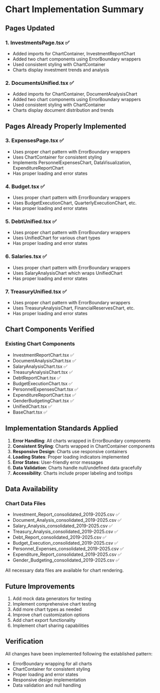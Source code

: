 # Chart Implementation Summary

## Pages Updated

### 1. InvestmentsPage.tsx ✅
- Added imports for ChartContainer, InvestmentReportChart
- Added two chart components using ErrorBoundary wrappers
- Used consistent styling with ChartContainer
- Charts display investment trends and analysis

### 2. DocumentsUnified.tsx ✅
- Added imports for ChartContainer, DocumentAnalysisChart
- Added two chart components using ErrorBoundary wrappers
- Used consistent styling with ChartContainer
- Charts display document distribution and trends

## Pages Already Properly Implemented

### 3. ExpensesPage.tsx ✅
- Uses proper chart pattern with ErrorBoundary wrappers
- Uses ChartContainer for consistent styling
- Implements PersonnelExpensesChart, DataVisualization, ExpenditureReportChart
- Has proper loading and error states

### 4. Budget.tsx ✅
- Uses proper chart pattern with ErrorBoundary wrappers
- Uses BudgetExecutionChart, QuarterlyExecutionChart, etc.
- Has proper loading and error states

### 5. DebtUnified.tsx ✅
- Uses proper chart pattern with ErrorBoundary wrappers
- Uses UnifiedChart for various chart types
- Has proper loading and error states

### 6. Salaries.tsx ✅
- Uses proper chart pattern with ErrorBoundary wrappers
- Uses SalaryAnalysisChart which wraps UnifiedChart
- Has proper loading and error states

### 7. TreasuryUnified.tsx ✅
- Uses proper chart pattern with ErrorBoundary wrappers
- Uses TreasuryAnalysisChart, FinancialReservesChart, etc.
- Has proper loading and error states

## Chart Components Verified

### Existing Chart Components
- InvestmentReportChart.tsx ✅
- DocumentAnalysisChart.tsx ✅
- SalaryAnalysisChart.tsx ✅
- TreasuryAnalysisChart.tsx ✅
- DebtReportChart.tsx ✅
- BudgetExecutionChart.tsx ✅
- PersonnelExpensesChart.tsx ✅
- ExpenditureReportChart.tsx ✅
- GenderBudgetingChart.tsx ✅
- UnifiedChart.tsx ✅
- BaseChart.tsx ✅

## Implementation Standards Applied

1. **Error Handling**: All charts wrapped in ErrorBoundary components
2. **Consistent Styling**: Charts wrapped in ChartContainer components
3. **Responsive Design**: Charts use responsive containers
4. **Loading States**: Proper loading indicators implemented
5. **Error States**: User-friendly error messages
6. **Data Validation**: Charts handle null/undefined data gracefully
7. **Accessibility**: Charts include proper labeling and tooltips

## Data Availability

### Chart Data Files
- Investment_Report_consolidated_2019-2025.csv ✅
- Document_Analysis_consolidated_2019-2025.csv ✅
- Salary_Analysis_consolidated_2019-2025.csv ✅
- Treasury_Analysis_consolidated_2019-2025.csv ✅
- Debt_Report_consolidated_2019-2025.csv ✅
- Budget_Execution_consolidated_2019-2025.csv ✅
- Personnel_Expenses_consolidated_2019-2025.csv ✅
- Expenditure_Report_consolidated_2019-2025.csv ✅
- Gender_Budgeting_consolidated_2019-2025.csv ✅

All necessary data files are available for chart rendering.

## Future Improvements

1. Add mock data generators for testing
2. Implement comprehensive chart testing
3. Add more chart types as needed
4. Improve chart customization options
5. Add chart export functionality
6. Implement chart sharing capabilities

## Verification

All changes have been implemented following the established pattern:
- ErrorBoundary wrapping for all charts
- ChartContainer for consistent styling
- Proper loading and error states
- Responsive design implementation
- Data validation and null handling